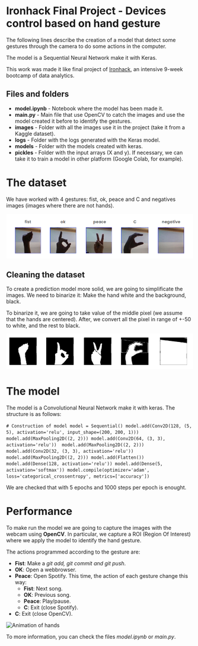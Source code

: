 # Ironhack Final Project - Devices control based on hand gesture

The following lines describe the creation of a model that detect some gestures through the camera to do some actions in the computer.

The model is a Sequential Neural Network make it with Keras.

This work was made it like final project of [Ironhack](https://www.ironhack.com), an intensive 9-week bootcamp of data analytics.

## Files and folders

 * **model.ipynb** - Notebook where the model has been made it.
 * **main.py** - Main file that use OpenCV to catch the images and use the model created it before to identify the gestures.
 * **images** -  Folder with all the images use it in the project (take it from a Kaggle dataset). 
 * **logs** -  Folder with the logs generated with the Keras model. 
 * **models** -  Folder with the models created with keras. 
 * **pickles** -  Folder with the input arrays (X and y). If necessary, we can take it to train a model in other platform (Google Colab, for example).
 
# The dataset

We have worked with 4 gestures: fist, ok, peace and C and negatives images (images where there are not hands).

![Hand gesture example](readme-images/hand-gestures.png)

## Cleaning the dataset
 
To create a prediction model more solid, we are going to simplificate the images. We need to binarize it: Make the hand white and the background, black.

To binarize it, we are going to take value of the middle pixel (we assume that the hands are centered). After, we convert all the pixel in range of +-50 to white, and the rest to black.

![Black & white hand gesture example](readme-images/bw-hand-gestures.png)

# The model

The model is a Convolutional Neural Network make it with keras. The structure is as follows:

`# Construction of model
model = Sequential()
model.add(Conv2D(128, (5, 5), activation='relu', input_shape=(200, 200, 1))) 
model.add(MaxPooling2D((2, 2)))
model.add(Conv2D(64, (3, 3), activation='relu')) 
model.add(MaxPooling2D((2, 2)))
model.add(Conv2D(32, (3, 3), activation='relu'))
model.add(MaxPooling2D((2, 2)))
model.add(Flatten())
model.add(Dense(128, activation='relu'))
model.add(Dense(5, activation='softmax'))
model.compile(optimizer='adam', loss='categorical_crossentropy', metrics=['accuracy'])`

We are checked that with 5 epochs and 1000 steps per epoch is enought.

# Performance

To make run the model we are going to capture the images with the webcam using **OpenCV**. In particular, we capture a ROI (Region Of Interest) where we apply the model to identify the hand gesture.

The actions programmed according to the gesture are:

* **Fist**: Make a *git add, git commit and git push*.
* **OK**: Open a webbrowser.
* **Peace**: Open Spotify. This time, the action of each gesture change this way:
    * **Fist**: Next song.
    * **OK**: Previous song.
    * **Peace**: Play/pause.
    * **C**: Exit (close Spotify).
* **C**: Exit (close OpenCV).


![Animation of hands](readme-images/hand-gesture-animation.png)

To more information, you can check the files *model.ipynb* or *main.py*.




